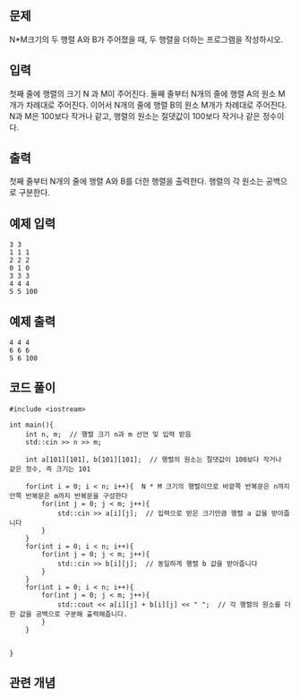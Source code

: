 ## 문제 
N*M크기의 두 행렬 A와 B가 주어졌을 때, 두 행렬을 더하는 프로그램을 작성하시오.
## 입력
첫째 줄에 행렬의 크기 N 과 M이 주어진다. 둘째 줄부터 N개의 줄에 행렬 A의 원소 M개가 차례대로 주어진다. 이어서 N개의 줄에 행렬 B의 원소 M개가 차례대로 주어진다. N과 M은 100보다 작거나 같고, 행렬의 원소는 절댓값이 100보다 작거나 같은 정수이다.
## 출력
첫째 줄부터 N개의 줄에 행렬 A와 B를 더한 행렬을 출력한다. 행렬의 각 원소는 공백으로 구분한다.


## 예제 입력 
```
3 3
1 1 1
2 2 2
0 1 0
3 3 3
4 4 4
5 5 100
```

## 예제 출력  
```
4 4 4
6 6 6
5 6 100
```
## 코드 풀이
```
#include <iostream>

int main(){
    int n, m;  // 행렬 크기 n과 m 선언 및 입력 받음
    std::cin >> n >> m;
    
    int a[101][101], b[101][101];  // 행렬의 원소는 절댓값이 100보다 작거나 같은 정수, 즉 크기는 101
    
    for(int i = 0; i < n; i++){  N * M 크기의 행렬이므로 바깥쪽 반복문은 n까지 안쪽 반복문은 m까지 반복문을 구성한다
        for(int j = 0; j < m; j++){
            std::cin >> a[i][j];  // 입력으로 받은 크기만큼 행렬 a 값을 받아줍니다
        }
    }
    for(int i = 0; i < n; i++){  
        for(int j = 0; j < m; j++){
            std::cin >> b[i][j];  // 동일하게 행렬 b 값을 받아줍니다
        }
    }
    for(int i = 0; i < n; i++){
        for(int j = 0; j < m; j++){
            std::cout << a[i][j] + b[i][j] << " ";  // 각 행렬의 원소를 더한 값을 공백으로 구분해 출력해줍니다.
        }
    }
    
    
}
```
## 관련 개념
